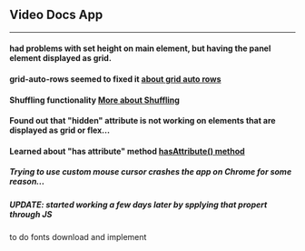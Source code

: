 ## Video Docs App
___





#### had problems with set height on main element, but having the panel element displayed as grid. 
#### grid-auto-rows seemed to fixed it [about grid auto rows](https://developer.mozilla.org/en-US/docs/Web/CSS/grid-auto-rows)

#### Shuffling functionality [More about Shuffling](https://www.freecodecamp.org/news/how-to-shuffle-an-array-of-items-using-javascript-or-typescript/)

#### Found out that "hidden" attribute is not working on elements that are displayed as grid or flex...

#### Learned about "has attribute" method [hasAttribute() method](https://developer.mozilla.org/en-US/docs/Web/API/Element/hasAttribute)

##### Trying to use custom mouse cursor crashes the app on Chrome for some reason...
##### UPDATE: started working a few days later by spplying that propert through JS



to do
fonts download and implement